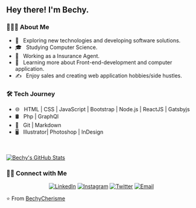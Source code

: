 <h2> Hey there! I'm Bechy.</h2>

<h3> 👨🏻‍💻 About Me </h3>

- 🤔 &nbsp; Exploring new technologies and developing software solutions.
- 🎓 &nbsp; Studying Computer Science. 
- 💼 &nbsp; Working as a Insurance Agent.
- 🌱 &nbsp; Learning more about Front-end-development and computer application.
- ✍️ &nbsp; Enjoy sales and creating web application hobbies/side hustles.

<h3>🛠 Tech Journey </h3>

- 🌐 &nbsp; HTML | CSS | JavaScript | Bootstrap | Node.js | ReactJS | Gatsbyjs
- 🛢 &nbsp; Php | GraphQl
- 🔧 &nbsp; Git | Markdown 
- 🖥 &nbsp; Illustrator| Photoshop | InDesign

<br/>

[![Bechy's GitHub Stats](https://github-readme-stats.vercel.app/api?username=BechyCherisme&show_icons=true)](https://github.com/BechyCherisme)

<h3> 🤝🏻 Connect with Me </h3>

<p align="center">
<a href="https://www.linkedin.com/in/bechy-cherisme-40a678173//"><img alt="LinkedIn" src="https://img.shields.io/badge/LinkedIn-BechyCherisme-Red?style=flat-square&logo=linkedin"></a>
<a href="https://www.instagram.com/BechyCherisme_/"><img alt="Instagram" src="https://img.shields.io/badge/Instagram-BechyCherisme-Red?style=static-circle&logo=instagram"></a>
 <a href="https://www.twitter.com/BechyCherisme_/"><img alt="Twitter" src="https://img.shields.io/badge/Twitter-BechyCherisme-Red?style=static-circle&logo=twitter"></a>
<a href="mailto:bcherisme@hawkmail.hccfl.edu"><img alt="Email" src="https://img.shields.io/badge/Email-bcherisme@hawkmail.hccfl.edu-red?style=flat-square&logo=gmail"></a>
</p>

⭐️ From [BechyCherisme](https://github.com/BechyCherisme)
